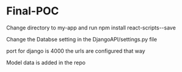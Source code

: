 # Final-POC

Change directory to my-app and run npm install react-scripts--save


Change the Databse setting in the DjangoAPI/settings.py file

port for django is 4000 the urls are configured that way

Model data is added in the repo
